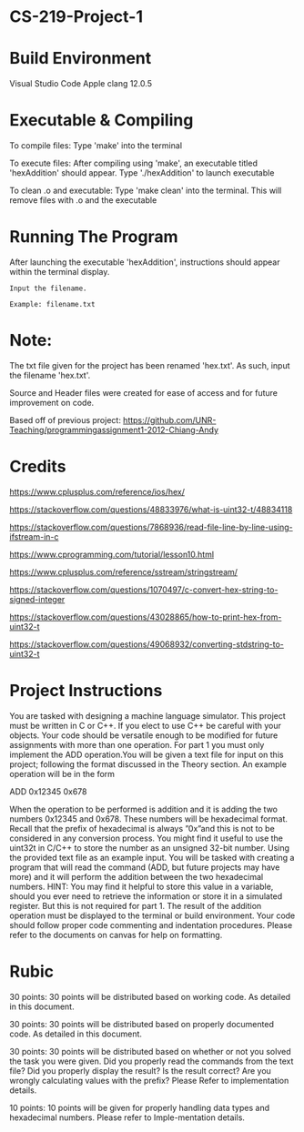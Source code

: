 # CS-219-Project-1
# Build Environment
Visual Studio Code
Apple clang 12.0.5
# Executable & Compiling 
To compile files: Type 'make' into the terminal

To execute files: After compiling using 'make', an executable titled 'hexAddition' should appear. Type './hexAddition' to launch executable

To clean .o and executable: Type 'make clean' into the terminal. This will remove files with .o and the executable 
# Running The Program
After launching the executable 'hexAddition', instructions should appear within the terminal display.

    Input the filename.
  
    Example: filename.txt

# Note:
The txt file given for the project has been renamed 'hex.txt'. As such, input the filename 'hex.txt'.

Source and Header files were created for ease of access and for future improvement on code.

Based off of previous project: https://github.com/UNR-Teaching/programmingassignment1-2012-Chiang-Andy
# Credits
https://www.cplusplus.com/reference/ios/hex/

https://stackoverflow.com/questions/48833976/what-is-uint32-t/48834118

https://stackoverflow.com/questions/7868936/read-file-line-by-line-using-ifstream-in-c

https://www.cprogramming.com/tutorial/lesson10.html

https://www.cplusplus.com/reference/sstream/stringstream/

https://stackoverflow.com/questions/1070497/c-convert-hex-string-to-signed-integer

https://stackoverflow.com/questions/43028865/how-to-print-hex-from-uint32-t

https://stackoverflow.com/questions/49068932/converting-stdstring-to-uint32-t
# Project Instructions
You are tasked with designing a machine language simulator. This project must be written in C or C++.
If you elect to use C++ be careful with your objects. Your code should be versatile enough to be modified
for future assignments with more than one operation. For part 1 you must only implement the ADD
operation.You will be given a text file for input on this project; following the format discussed in the
Theory section. An example operation will be in the form

ADD 0x12345 0x678

When the operation to be performed is addition and it is adding the two numbers 0x12345 and 0x678.
These numbers will be hexadecimal format. Recall that the prefix of hexadecimal is always ”0x”and this
is not to be considered in any conversion process. You might find it useful to use the uint32t in C/C++
to store the number as an unsigned 32-bit number.
Using the provided text file as an example input. You will be tasked with creating a program that will
read the command (ADD, but future projects may have more) and it will perform the addition between
the two hexadecimal numbers. HINT: You may find it helpful to store this value in a variable, should you
ever need to retrieve the information or store it in a simulated register. But this is not required for part 1. 
The result of the addition operation must be displayed to the terminal or build environment.
Your code should follow proper code commenting and indentation procedures.
Please refer to the documents on canvas for help on formatting.
# Rubic
30 points: 30 points will be distributed based on working code. As detailed in this document.

30 points: 30 points will be distributed based on properly documented code. As detailed in this document.

30 points: 30 points will be distributed based on whether or not you solved the task you were given.
Did you properly read the commands from the text file?
Did you properly display the result?
Is the result correct?
Are you wrongly calculating values with the prefix?
Please Refer to implementation details.

10 points: 10 points will be given for properly handling data types and hexadecimal numbers. Please refer to Imple-mentation details.
